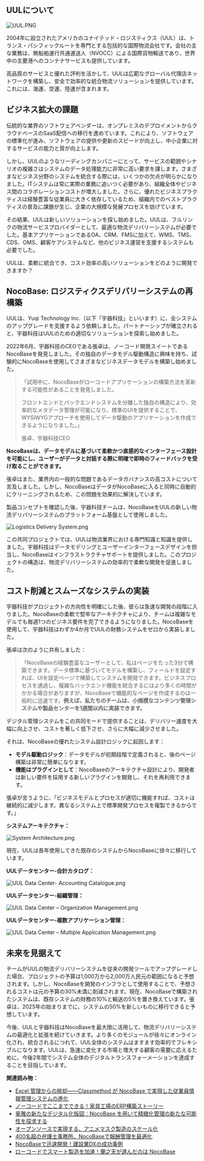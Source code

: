 ## **UULについて**

![UUL.PNG](https://static-docs.nocobase.com/aa09bbe19987331f8e2cf9331c9b141f.PNG)

2004年に設立されたアメリカのユナイテッド・ロジスティクス（UUL）は、トランス・パシフィックルートを専門とする包括的な国際物流会社です。会社の主な業務は、無船舶運行共通運送人（NVOCC）による国際貨物輸送であり、世界中の主要港へのコンテナサービスも提供しています。

高品質のサービスと優れた評判を活かして、UULは広範なグローバル代理店ネットワークを構築し、安全で効率的な統合物流ソリューションを提供しています。これには、海運、空運、陸運が含まれます。

## **ビジネス拡大の課題**

伝統的な業界のソフトウェアベンダーは、オンプレミスのデプロイメントからクラウドベースのSaaS配信への移行を進めています。これにより、ソフトウェアの標準化が進み、ソフトウェアの提供や更新のスピードが向上し、中小企業に対するサービスの能力と質が向上します。

しかし、UULのようなリーディングカンパニーにとって、サービスの範囲やシナリオの複雑さはシステムのデータ処理能力に非常に高い要求を課します。さまざまなビジネス分野のシステムを統合する際には、いくつかの欠点が明らかになりました。ITシステムは常に実際の業務に追いつく必要があり、組織全体やビジネス間のコラボレーションコストが増大しました。さらに、優れたビジネスプラクティスは経験豊富な従業員に大きく依存しているため、組織内でのベストプラクティスの普及に課題が生じ、企業の大規模な発展プロセスを妨げています。

その結果、UULは新しいソリューションを探し始めました。UULは、フルリンクの物流サービスプロバイダーとして、最適な物流デリバリーシステムが必要でした。基本アプリケーションであるOA、CRM、FMSに加えて、WMS、TMS、CDS、OMS、顧客ケアシステムなど、他のビジネス運営を支援するシステムも必要でした。

UULは、柔軟に統合でき、コスト効率の高いソリューションをどのように開発できますか？

## **NocoBase: ロジスティクスデリバリーシステムの再構築**

UULは、Yuqi Technology Inc.（以下「宇器科技」といいます）に、全システムのアップグレードを支援するよう依頼しました。パートナーシップが確立されると、宇器科技はUULのための適切なソリューションを探索し始めました。

2022年6月、宇器科技のCEOである張卓は、ノーコード開発スイートであるNocoBaseを発見しました。その独自のデータモデル駆動構造に興味を持ち、試験的にNocoBaseを使用してさまざまなビジネスデータモデルを構築し始めました。

> 「試用中に、NocoBaseがローコードアプリケーションの構築方法を革新する可能性があることを発見しました。
>
> フロントエンドとバックエンドシステムを分離した独自の構造により、効率的なメタデータ管理が可能になり、標準のUIを提供することで、WYSIWYGアプローチを使用してデータ駆動のアプリケーションを作成できるようになりました。」
>
> 張卓、宇器科技CEO

**NocoBaseは、データモデルに基づいて柔軟かつ直感的なインターフェース設計を可能にし、ユーザーがデータと対話する際に明確で即時のフィードバックを受け取ることができます。**

張卓はまた、業界内の一般的な問題であるデータガバナンスの高コストについて言及しました。しかし、NocoBaseはデータがNocoBaseに入ると同時に自動的にクリーニングされるため、この問題を効果的に解決しています。

製品コンセプトを確認した後、宇器科技チームは、NocoBaseをUULの新しい物流デリバリーシステムのプラットフォーム基盤として使用しました。

![Logistics Delivery System.png](https://static-docs.nocobase.com/3df4a386ebc8061302fb29e74bbf6ee5.png)

この共同プロジェクトでは、UULは物流業界における専門知識と知識を提供しました。宇器科技はデータモデリングとユーザーインターフェースデザインを担当し、NocoBaseはインフラストラクチャサポートを提供しました。このプロジェクトの構造は、物流デリバリーシステムの効率的で柔軟な開発を促進しました。

## **コスト削減とスムーズなシステムの実装**

宇器科技がプロジェクトの方向性を明確にした後、彼らは急速な開発の段階に入りました。NocoBaseの柔軟で堅牢なアーキテクチャにより、チームは複雑なモデルでも毎週1つのビジネス要件を完了できるようになりました。NocoBaseを使用して、宇器科技はわずか4か月でUULの財務システムをゼロから実装しました。

張卓は次のように共有しました：

> 「NocoBaseの経験豊富なユーザーとして、私はページをたった3分で構築できます。データ標準に基づいてモデルを構築し、フィールドを設定すれば、UIを設定ページで構築してシステムを開発できます。ビジネスプロセスを通過し、複雑なバックエンド機能を統合するにはより多くの時間がかかる場合がありますが、NocoBaseで機能的なページを作成するのは一般的に迅速です。**例えば、私たちのチームは、小規模なコンテンツ管理システムや製品センターを1週間以内に実装できます。**

デジタル管理システムをこの共同モードで提供することは、デリバリー速度を大幅に向上させ、コストを著しく低下させ、さらに大幅に減少させました。

それは、NocoBaseの優れたシステム設計ロジックに起因します：

* **モデル駆動ロジック**：データモデルが初期段階で定義されると、後のページ構築は非常に簡単になります。
* **機能はプラグインとして**：NocoBaseのアーキテクチャ設計により、開発者は新しい要件を採用する新しいプラグインを開発し、それを再利用できます。

張卓が言うように、「ビジネスモデルとプロセスが適切に機能すれば、コストは継続的に減少します。異なるシステム上で標準開発プロセスを複製できるからです。」

**システムアーキテクチャ：**

![System Architecture.png](https://static-docs.nocobase.com/45f5e5b4a1e0ef39f0db4f0077477222.png)

現在、UULは長年使用してきた既存のシステムからNocoBaseに徐々に移行しています。

**UULデータセンター-会計カタログ：**

![UUL Data Center- Accounting Catalogue.png](https://static-docs.nocobase.com/b0b0a342e0d5ddf70ab31300d8f38bd8.png)

**UULデータセンター-組織管理：**

![UUL Data Center – Organization Management.png](https://static-docs.nocobase.com/f64613f30feded735c07598b22c98087.png)

**UULデータセンター-複数アプリケーション管理：**

![UUL Data Center – Multiple Application Management.png](https://static-docs.nocobase.com/3524f9bf126d4b52da10894fe413c2e4.png)

## **未来を見据えて**

チームがUULの物流デリバリーシステムを従来の開発ツールでアップグレードした場合、プロジェクトの予算は1,000万から2,000万人民元の範囲になると予想されます。しかし、NocoBaseを開発のインフラとして使用することで、予想されるコストは元の予算の30%未満に削減されます。現在、NocoBaseで構築されたシステムは、既存システムの財務の10%と輸送の5%を置き換えています。張卓は、2025年の始まりまでに、システムの50%を新しいものに移行できると予想しています。

今後、UULと宇器科技はNocoBaseを最大限に活用して、物流デリバリーシステムの最適化と拡張を続けていきます。より多くのモジュールが徐々にオンライン化され、統合されるにつれて、UUL全体のシステムはますます効率的でフレキシブルになります。UULは、急速に変化する市場と増大する顧客の需要に応えるために、今後2年間でシステム全体のデジタルトランスフォーメーションを達成することを目指しています。

**関連読み物：**

* [Excel 管理からの脱却――Classmethod が NocoBase で実現した従業員情報管理システムの進化](https://www.nocobase.com/ja/blog/classmethod)
* [ノーコードでここまでできる！家具工場のERP構築ストーリー](https://www.nocobase.com/ja/blog/olmon)
* [奥雅の新たなデジタル化版図：NocoBase を用いて精緻化管理の新たな可能性を探求する](https://www.nocobase.com/ja/blog/l-a)
* [オープンソースで実現する、アニメマスク製造のスケール化](https://www.nocobase.com/ja/blog/kigland)
* [400名超の弁護士事務所、NocoBaseで報酬管理を最適化](https://www.nocobase.com/ja/blog/how-400-lawyer-firm-streamlines-commission-management-with-nocobase)
* [NocoBaseで迅速開発！建設業DXの成功事例](https://www.nocobase.com/ja/blog/rapid-development-with-nocobase)
* [ローコードでスマート製造を加速！蘭之天が選んだのは NocoBase](https://www.nocobase.com/ja/blog/Orchisky)
